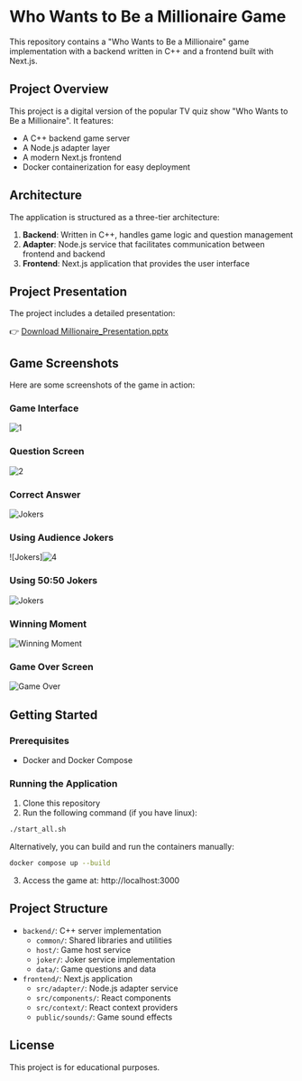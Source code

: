 # Who Wants to Be a Millionaire Game

This repository contains a "Who Wants to Be a Millionaire" game implementation with a backend written in C++ and a frontend built with Next.js.

## Project Overview

This project is a digital version of the popular TV quiz show "Who Wants to Be a Millionaire". It features:

- A C++ backend game server
- A Node.js adapter layer
- A modern Next.js frontend
- Docker containerization for easy deployment

## Architecture

The application is structured as a three-tier architecture:

1. **Backend**: Written in C++, handles game logic and question management
2. **Adapter**: Node.js service that facilitates communication between frontend and backend
3. **Frontend**: Next.js application that provides the user interface

## Project Presentation

The project includes a detailed presentation:

👉 [Download Millionaire_Presentation.pptx](./presentation/Millionaire_Presentation.pptx)

## Game Screenshots

Here are some screenshots of the game in action:

### Game Interface
![1](https://github.com/user-attachments/assets/e1ddaddf-9805-4f80-9a11-700b08cf395b)



### Question Screen

![2](https://github.com/user-attachments/assets/77eda750-7ad4-4a5f-83b1-d337fa13e183)


### Correct Answer
![Jokers](.![3](https://github.com/user-attachments/assets/ca248427-1441-4c7a-adcc-0ed7ca03e7b6)
)


### Using Audience Jokers
![Jokers]![4](https://github.com/user-attachments/assets/c47d9d81-7087-460b-bbdf-08817e40b153)


### Using 50:50 Jokers
![Jokers](![5](https://github.com/user-attachments/assets/b41d1858-eb02-45aa-aada-1d33cc86139a)
)

### Winning Moment
![Winning Moment](![6](https://github.com/user-attachments/assets/af40569f-433b-4578-a573-4be71b23511c)
)

### Game Over Screen
![Game Over](![7](https://github.com/user-attachments/assets/53fc6997-c694-4a8d-9d4d-6a7fb19e5126)
)

## Getting Started

### Prerequisites

- Docker and Docker Compose

### Running the Application

1. Clone this repository
2. Run the following command (if you have linux):

```bash
./start_all.sh
```

Alternatively, you can build and run the containers manually:

```bash
docker compose up --build
```

3. Access the game at: http://localhost:3000

## Project Structure

- `backend/`: C++ server implementation
  - `common/`: Shared libraries and utilities
  - `host/`: Game host service
  - `joker/`: Joker service implementation
  - `data/`: Game questions and data
- `frontend/`: Next.js application
  - `src/adapter/`: Node.js adapter service
  - `src/components/`: React components
  - `src/context/`: React context providers
  - `public/sounds/`: Game sound effects

## License

This project is for educational purposes.
